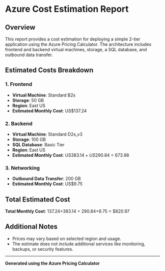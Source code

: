 # Azure Cost Estimation Report

## Overview
This report provides a cost estimation for deploying a simple 2-tier application using the Azure Pricing Calculator. The architecture includes frontend and backend virtual machines, storage, a SQL database, and outbound data transfer.

## Estimated Costs Breakdown

### 1. Frontend
- **Virtual Machine**: Standard B2s
- **Storage**: 50 GB
- **Region**: East US
- **Estimated Monthly Cost**: US$137.24

### 2. Backend
- **Virtual Machine**: Standard D2s_v3
- **Storage**: 100 GB
- **SQL Database**: Basic Tier
- **Region**: East US
- **Estimated Monthly Cost**: US$383.14 + US$290.84 = 673.98

### 3. Networking
- **Outbound Data Transfer**: 200 GB
- **Estimated Monthly Cost**: US$9.75

## Total Estimated Cost
**Total Monthly Cost**: $137.24+$383.14 + $290.84 +$9.75 = $820.97

## Additional Notes
- Prices may vary based on selected region and usage.
- The estimate does not include additional services like monitoring, backups, or security features.


---
**Generated using the Azure Pricing Calculator**

